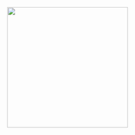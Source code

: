  

  <img height="280em" src="http://piskel-imgstore-b.appspot.com/img/9fceb03a-7a88-11ed-8a1f-ab4478814e97.gif"/> 
  <!--
pl
 <div styles="display:flex; ">
 <img height="180em" src="https://github-readme-stats.vercel.app/api/top-langs/?username=LauricioX&layout=compact&langs_count=7&theme=cobalt"/>
 <img height="180em" src="https://github-readme-stats.vercel.app/api?username=LauricioX&show_icons=true&theme=cobalt&include_all_commits=true&count_private=true"/> 
 </div>
-->
